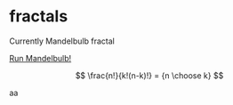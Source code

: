 # fractals
Currently Mandelbulb fractal

[Run Mandelbulb!](http://htmlpreview.github.io/?https://github.com/kamil-kielczewski/fractals/blob/master/mandelbulb.html)

$$
\frac{n!}{k!(n-k)!} = {n \choose k}
$$


aa
